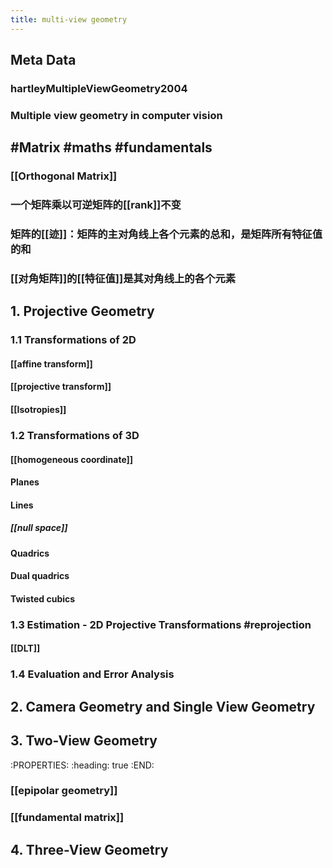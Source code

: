 ```yaml
---
title: multi-view geometry
---
```


## Meta Data

### hartleyMultipleViewGeometry2004
### Multiple view geometry in computer vision
## #Matrix #maths #fundamentals
### [[Orthogonal Matrix]]
### 一个矩阵乘以可逆矩阵的[[rank]]不变
### 矩阵的[[迹]]：矩阵的主对角线上各个元素的总和，是矩阵所有特征值的和
### [[对角矩阵]]的[[特征值]]是其对角线上的各个元素
## 1. Projective Geometry
### 1.1 Transformations of 2D
#### [[affine transform]]
#### [[projective transform]]
#### [[Isotropies]]
####
### 1.2 Transformations of 3D
#### [[homogeneous coordinate]]
#### Planes
#### Lines
##### [[null space]]
#### Quadrics
#### Dual quadrics
#### Twisted cubics
####
### 1.3 Estimation - 2D Projective Transformations #reprojection
#### [[DLT]]
####
### 1.4 Evaluation and Error Analysis
## 2. Camera Geometry and Single View Geometry
## 3. Two-View Geometry
:PROPERTIES:
:heading: true
:END:
### [[epipolar geometry]]
### [[fundamental matrix]]
###
## 4. Three-View Geometry
##
